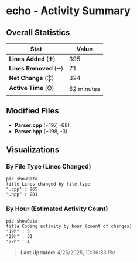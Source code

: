 # echo - Activity Summary 

## Overall Statistics

| Stat                   | Value                                                             |
| ---------------------- | ----------------------------------------------------------------- |
| **Lines Added** (➕)   | 395                                          |
| **Lines Removed** (➖) | 71                                        |
| **Net Change** (↕)    | 324                |
| **Active Time** (⌚)   | 52 minutes |


## Modified Files
- **Parser.cpp** (+197, -68)
- **Parser.hpp** (+198, -3)

## Visualizations

### By File Type (Lines Changed)

```mermaid
pie showData
title Lines changed by file type
".cpp" : 265
".hpp" : 201
```

### By Hour (Estimated Activity Count)

```mermaid
pie showData
title Coding activity by hour (count of changes)
"19h" : 5
"20h" : 32
"22h" : 4
```


> **Last Updated:** 4/25/2025, 10:36:33 PM